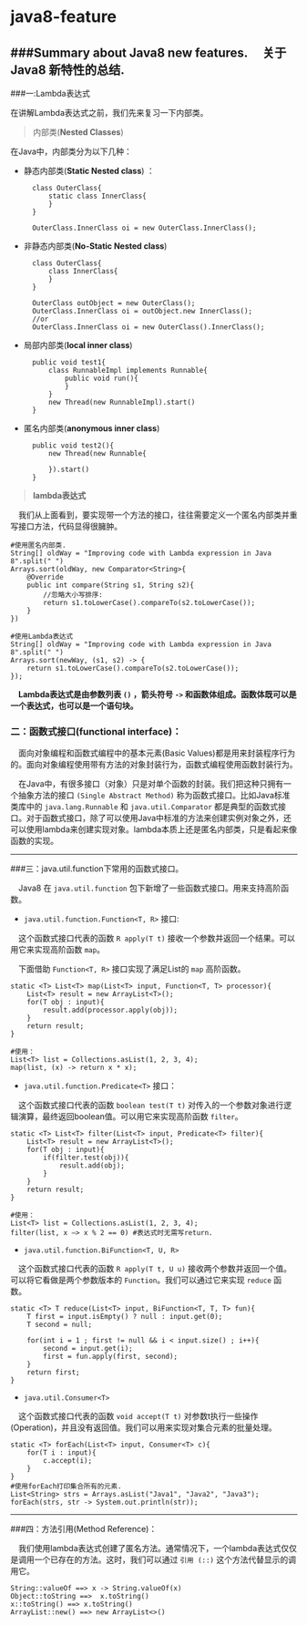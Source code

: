 # java8-feature

###Summary about Java8 new features. &emsp;关于Java8 新特性的总结.
---
###一:Lambda表达式

在讲解Lambda表达式之前，我们先来复习一下内部类。

> 内部类(**Nested Classes**)

在Java中，内部类分为以下几种：

* 静态内部类(**Static Nested class**) ：
	
		class OuterClass{
			static class InnerClass{
			}
		}
	
		OuterClass.InnerClass oi = new OuterClass.InnerClass();

* 非静态内部类(**No-Static Nested class**)
	
		class OuterClass{	
			class InnerClass{
			}
		}	
		
		OuterClass outObject = new OuterClass();
		OuterClass.InnerClass oi = outObject.new InnerClass();
		//or
		OuterClass.InnerClass oi = new OuterClass().InnerClass();

* 局部内部类(**local inner class**)
	
		public void test1{
			class RunnableImpl implements Runnable{
				public void run(){
				}
			}
			new Thread(new RunnableImpl).start()
		}
	
* 匿名内部类(**anonymous inner class**)
	
		public void test2(){
			new Thread(new Runnable{
			
			}).start()
		}

> **lambda表达式**

&emsp;我们从上面看到，要实现带一个方法的接口，往往需要定义一个匿名内部类并重写接口方法，代码显得很臃肿。

	#使用匿名内部类.
	String[] oldWay = "Improving code with Lambda expression in Java 8".split(" ")
	Arrays.sort(oldWay, new Comparator<String>{
		@Override
		public int compare(String s1, String s2){
			//忽略大小写排序:
			return s1.toLowerCase().compareTo(s2.toLowerCase());
		}
	})

	#使用Lambda表达式
	String[] oldWay = "Improving code with Lambda expression in Java 8".split(" ")
	Arrays.sort(newWay, (s1, s2) -> {
		return s1.toLowerCase().compareTo(s2.toLowerCase());
	});

&emsp;**Lambda表达式是由参数列表 `()` ，箭头符号 `->` 和函数体组成。函数体既可以是一个表达式，也可以是一个语句块。**

### 二：函数式接口(functional interface)：

&emsp;面向对象编程和函数式编程中的基本元素(Basic Values)都是用来封装程序行为的。面向对象编程使用带有方法的对象封装行为，函数式编程使用函数封装行为。

&emsp;在Java中，有很多接口（对象）只是对单个函数的封装。我们把这种只拥有一个抽象方法的接口 `(Single Abstract Method)` 称为函数式接口。比如Java标准类库中的	`java.lang.Runnable` 和 `java.util.Comparator` 都是典型的函数式接口。对于函数式接口，除了可以使用Java中标准的方法来创建实例对象之外，还可以使用lambda来创建实现对象。lambda本质上还是匿名内部类，只是看起来像函数的实现。

---

###三：java.util.function下常用的函数式接口。

&emsp;Java8 在 `java.util.function` 包下新增了一些函数式接口。用来支持高阶函数。

* `java.util.function.Function<T, R>` 接口:
	
&emsp;这个函数式接口代表的函数 `R apply(T t)` 接收一个参数并返回一个结果。可以用它来实现高阶函数 `map`。 

&emsp;下面借助 `Function<T, R>` 接口实现了满足List的 `map` 高阶函数。

	static <T> List<T> map(List<T> input, Function<T, T> processor){
		List<T> result = new ArrayList<T>();
		for(T obj : input){
			result.add(processor.apply(obj));
		}
		return result;
	}

	#使用：
	List<T> list = Collections.asList(1, 2, 3, 4);
	map(list, (x) -> return x * x);


* `java.util.function.Predicate<T>` 接口：

&emsp;这个函数式接口代表的函数 `boolean test(T t)` 对传入的一个参数对象进行逻辑演算，最终返回boolean值。可以用它来实现高阶函数 `filter`。

	static <T> List<T> filter(List<T> input, Predicate<T> filter){
		List<T> result = new ArrayList<T>();
		for(T obj : input){
			if(filter.test(obj)){
				result.add(obj);
			}
		}
		return result;
	}
	
	#使用：
	List<T> list = Collections.asList(1, 2, 3, 4);
	filter(list, x —> x % 2 == 0) #表达式时无需写return.

* `java.util.function.BiFunction<T, U, R>`
	
&emsp;这个函数式接口代表的函数 `R apply(T t, U u)` 接收两个参数并返回一个值。
可以将它看做是两个参数版本的 `Function`。我们可以通过它来实现 `reduce` 函数。
		
	static <T> T reduce(List<T> input, BiFunction<T, T, T> fun){
		T first = input.isEmpty() ? null : input.get(0);
		T second = null;
		
		for(int i = 1 ; first != null && i < input.size() ; i++){
			second = input.get(i);
			first = fun.apply(first, second);
		}
		return first;
	}


* `java.util.Consumer<T>`

&emsp;这个函数式接口代表的函数 `void accept(T t)` 对参数t执行一些操作(Operation)，并且没有返回值。我们可以用来实现对集合元素的批量处理。
	
	static <T> forEach(List<T> input, Consumer<T> c){
		for(T i : input){
			c.accept(i);
		}
	}
	#使用forEach打印集合所有的元素.
	List<String> strs = Arrays.asList("Java1", "Java2", "Java3");
	forEach(strs, str -> System.out.println(str));
	
---
###四：方法引用(Method Reference)：

&emsp;我们使用lambda表达式创建了匿名方法。通常情况下，一个lambda表达式仅仅是调用一个已存在的方法。这时，我们可以通过 `引用 (::)` 这个方法代替显示的调用它。

	String::valueOf ==> x -> String.valueOf(x)
	Object::toString ==>  x.toString()
	x::toString() ==> x.toString()
	ArrayList::new() ==> new ArrayList<>()



